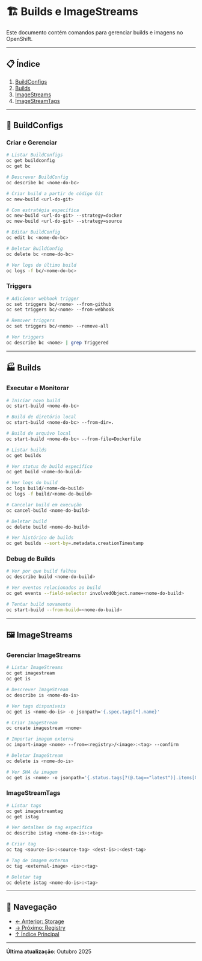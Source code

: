 # 🏗️ Builds e ImageStreams

Este documento contém comandos para gerenciar builds e imagens no OpenShift.

---

## 📋 Índice

1. [BuildConfigs](#buildconfigs)
2. [Builds](#builds)
3. [ImageStreams](#imagestreams)
4. [ImageStreamTags](#imagestreamtags)

---

## 🔧 BuildConfigs

### Criar e Gerenciar
```bash
# Listar BuildConfigs
oc get buildconfig
oc get bc

# Descrever BuildConfig
oc describe bc <nome-do-bc>

# Criar build a partir de código Git
oc new-build <url-do-git>

# Com estratégia específica
oc new-build <url-do-git> --strategy=docker
oc new-build <url-do-git> --strategy=source

# Editar BuildConfig
oc edit bc <nome-do-bc>

# Deletar BuildConfig
oc delete bc <nome-do-bc>

# Ver logs do último build
oc logs -f bc/<nome-do-bc>
```

### Triggers
```bash
# Adicionar webhook trigger
oc set triggers bc/<nome> --from-github
oc set triggers bc/<nome> --from-webhook

# Remover triggers
oc set triggers bc/<nome> --remove-all

# Ver triggers
oc describe bc <nome> | grep Triggered
```

---

## 🏭 Builds

### Executar e Monitorar
```bash
# Iniciar novo build
oc start-build <nome-do-bc>

# Build de diretório local
oc start-build <nome-do-bc> --from-dir=.

# Build de arquivo local
oc start-build <nome-do-bc> --from-file=Dockerfile

# Listar builds
oc get builds

# Ver status de build específico
oc get build <nome-do-build>

# Ver logs do build
oc logs build/<nome-do-build>
oc logs -f build/<nome-do-build>

# Cancelar build em execução
oc cancel-build <nome-do-build>

# Deletar build
oc delete build <nome-do-build>

# Ver histórico de builds
oc get builds --sort-by=.metadata.creationTimestamp
```

### Debug de Builds
```bash
# Ver por que build falhou
oc describe build <nome-do-build>

# Ver eventos relacionados ao build
oc get events --field-selector involvedObject.name=<nome-do-build>

# Tentar build novamente
oc start-build --from-build=<nome-do-build>
```

---

## 🖼️ ImageStreams

### Gerenciar ImageStreams
```bash
# Listar ImageStreams
oc get imagestream
oc get is

# Descrever ImageStream
oc describe is <nome-do-is>

# Ver tags disponíveis
oc get is <nome-do-is> -o jsonpath='{.spec.tags[*].name}'

# Criar ImageStream
oc create imagestream <nome>

# Importar imagem externa
oc import-image <nome> --from=<registry>/<image>:<tag> --confirm

# Deletar ImageStream
oc delete is <nome-do-is>

# Ver SHA da imagem
oc get is <nome> -o jsonpath='{.status.tags[?(@.tag=="latest")].items[0].image}'
```

### ImageStreamTags
```bash
# Listar tags
oc get imagestreamtag
oc get istag

# Ver detalhes de tag específica
oc describe istag <nome-do-is>:<tag>

# Criar tag
oc tag <source-is>:<source-tag> <dest-is>:<dest-tag>

# Tag de imagem externa
oc tag <external-image> <is>:<tag>

# Deletar tag
oc delete istag <nome-do-is>:<tag>
```

---

## 📖 Navegação

- [← Anterior: Storage](08-storage.md)
- [→ Próximo: Registry](10-registry-imagens.md)
- [↑ Índice Principal](README.md)

---

**Última atualização**: Outubro 2025
